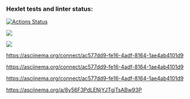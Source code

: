 ### Hexlet tests and linter status:
[![Actions Status](https://github.com/SouthUral/python-project-lvl2/workflows/hexlet-check/badge.svg)](https://github.com/SouthUral/python-project-lvl2/actions)

<!-- <a href="https://codeclimate.com/github/codeclimate/codeclimate/maintainability"><img src="https://api.codeclimate.com/v1/badges/a99a88d28ad37a79dbf6/maintainability" /></a> -->

<a href="https://codeclimate.com/github/SouthUral/python-project-lvl2/maintainability"><img src="https://api.codeclimate.com/v1/badges/6d67ce955d2d2883ab89/maintainability" /></a>

<a href="https://codeclimate.com/github/SouthUral/python-project-lvl2/test_coverage"><img src="https://api.codeclimate.com/v1/badges/6d67ce955d2d2883ab89/test_coverage" /></a>

<!-- asciinema gendiff -->
https://asciinema.org/connect/ac577dd9-fe16-4adf-8164-1ae4ab4101d9

<!-- asciinema gendiff with yaml files -->
https://asciinema.org/connect/ac577dd9-fe16-4adf-8164-1ae4ab4101d9

<!-- asciinema gendiff with recursive files -->
https://asciinema.org/connect/ac577dd9-fe16-4adf-8164-1ae4ab4101d9

<!-- asciinema gendiff with parameter plain -->
https://asciinema.org/a/8y56F3PdLENjYJTgjTsABw93P